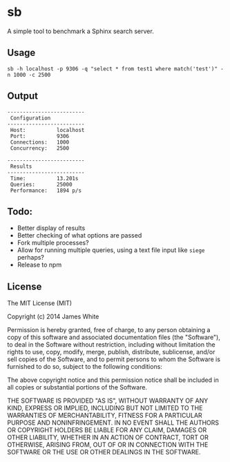 sb
==

A simple tool to benchmark a Sphinx search server.

Usage
------

````
sb -h localhost -p 9306 -q "select * from test1 where match('test')" -n 1000 -c 2500
````

Output
------

````
-------------------------
 Configuration
-------------------------
 Host:          localhost
 Port:          9306
 Connections:   1000
 Concurrency:   2500

-------------------------
 Results
-------------------------
 Time:          13.201s
 Queries:       25000
 Performance:   1894 p/s
````

Todo:
------

- Better display of results
- Better checking of what options are passed
- Fork multiple processes?
- Allow for running multiple queries, using a text file input like `siege` perhaps?
- Release to npm

License
--------

The MIT License (MIT)

Copyright (c) 2014 James White

Permission is hereby granted, free of charge, to any person obtaining a copy
of this software and associated documentation files (the "Software"), to deal
in the Software without restriction, including without limitation the rights
to use, copy, modify, merge, publish, distribute, sublicense, and/or sell
copies of the Software, and to permit persons to whom the Software is
furnished to do so, subject to the following conditions:

The above copyright notice and this permission notice shall be included in all
copies or substantial portions of the Software.

THE SOFTWARE IS PROVIDED "AS IS", WITHOUT WARRANTY OF ANY KIND, EXPRESS OR
IMPLIED, INCLUDING BUT NOT LIMITED TO THE WARRANTIES OF MERCHANTABILITY,
FITNESS FOR A PARTICULAR PURPOSE AND NONINFRINGEMENT. IN NO EVENT SHALL THE
AUTHORS OR COPYRIGHT HOLDERS BE LIABLE FOR ANY CLAIM, DAMAGES OR OTHER
LIABILITY, WHETHER IN AN ACTION OF CONTRACT, TORT OR OTHERWISE, ARISING FROM,
OUT OF OR IN CONNECTION WITH THE SOFTWARE OR THE USE OR OTHER DEALINGS IN THE
SOFTWARE.
